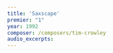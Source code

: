 ```yaml
---
title: 'Saxscape'
premier: "1"
year: 1992
composer: /composers/tim-crowley
audio_excerpts: 
---
```

